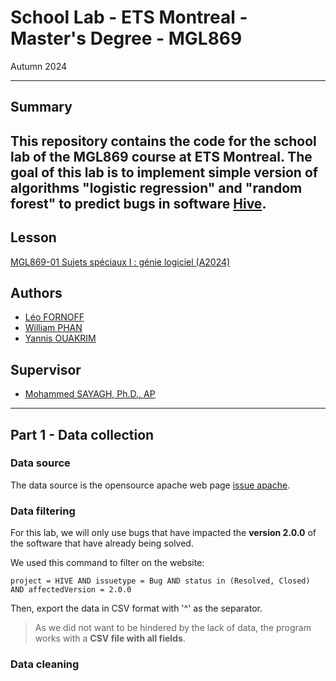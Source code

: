 # School Lab - ETS Montreal - Master's Degree - MGL869

Autumn 2024

---

## Summary
This repository contains the code for the school lab of the MGL869 course at ETS Montreal.
The goal of this lab is to implement simple version of algorithms "logistic regression" and "random forest" to predict bugs in software [Hive](https://hive.com/).
---

## Lesson
[MGL869-01 Sujets spéciaux I : génie logiciel (A2024)](https://www.etsmtl.ca/etudes/cours/mgl869-a24)

## Authors
- [Léo FORNOFF](leo.fornoff.1@ens.etsmtl.ca)
- [William PHAN](william.phan.1@ens.etsmtl.ca)
- [Yannis OUAKRIM](yannis.ouakrim.1@ens.etsmtl.ca)

## Supervisor

- [Mohammed SAYAGH, Ph.D., AP](mohammed.sayagh@etsmtl.ca)
---

## Part 1 - Data collection

### Data source

The data source is the opensource apache web page [issue apache](https://issues.apache.org/jira/projects/HIVE/issues/HIVE-13282?filter=allopenissues).

### Data filtering

For this lab, we will only use bugs that have impacted the **version 2.0.0** of the software that have already being solved.

We used this command to filter on the website:

```
project = HIVE AND issuetype = Bug AND status in (Resolved, Closed) AND affectedVersion = 2.0.0
```

Then, export the data in CSV format with '^' as the separator.

> As we did not want to be hindered by the lack of data, the program works with a **CSV file with all fields**.

### Data cleaning
